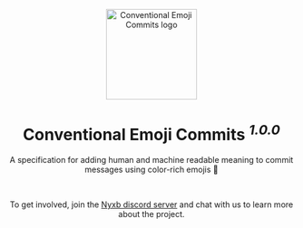 <p align="center">
  <a href="https://conventional-emoji-commits.site" target="_blank" rel="noopener noreferrer">
    <img width="160" height="160" src="https://conventional-emoji-commits.site/logo.svg" alt="Conventional Emoji Commits logo">
  </a>
</p>

<h1 align="center"/>Conventional Emoji Commits <sup><em>1.0.0</em></sup></h1>

<p align="center">
A specification for adding human and machine readable meaning to commit messages using color-rich emojis 🌈
</p>

<br/>

<p align="center">
To get involved, join the <a href="https://nyxb.chat">Nyxb discord server</a> and chat with us to learn more about the project.
</p>
